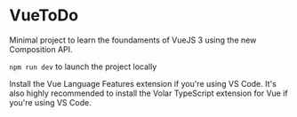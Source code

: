 # VueToDo

Minimal project to learn the foundaments of VueJS 3 using the new Composition API.

`npm run dev` to launch the project locally

Install the Vue Language Features extension if you're using VS Code.
It's also highly recommended to install the Volar TypeScript extension for Vue if you're using VS Code.
